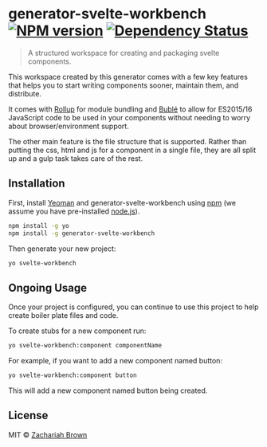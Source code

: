 # generator-svelte-workbench [![NPM version][npm-image]][npm-url] [![Dependency Status][daviddm-image]][daviddm-url]
> A structured workspace for creating and packaging svelte components.

This workspace created by this generator comes with a few key features that helps you to start writing components sooner, maintain them, and distribute.  

It comes with [Rollup](https://github.com/rollup/rollup) for module bundling and [Bublé](https://www.npmjs.com/package/buble) to allow for ES2015/16 JavaScript code to be used in your components without needing to worry about browser/environment support.  

The other main feature is the file structure that is supported. Rather than putting the css, html and js for a component in a single file, they are all split up and a gulp task takes care of the rest.  


## Installation

First, install [Yeoman](http://yeoman.io) and generator-svelte-workbench using [npm](https://www.npmjs.com/) (we assume you have pre-installed [node.js](https://nodejs.org/)).

```bash
npm install -g yo
npm install -g generator-svelte-workbench
```

Then generate your new project:

```bash
yo svelte-workbench
```

## Ongoing Usage

Once your project is configured, you can continue to use this project to help create boiler plate files and code.

To create stubs for a new component run:

```bash
yo svelte-workbench:component componentName
```

For example, if you want to add a new component named button:

```bash
yo svelte-workbench:component button
```

This will add a new component named button being created.

## License

MIT © [Zachariah Brown](zachariahwbrown.com)


[npm-image]: https://badge.fury.io/js/generator-svelte-workbench.svg
[npm-url]: https://npmjs.org/package/generator-svelte-workbench
[travis-image]: https://travis-ci.org/ZacBrownBand/generator-svelte-workbench.svg?branch=master
[travis-url]: https://travis-ci.org/ZacBrownBand/generator-svelte-workbench
[daviddm-image]: https://david-dm.org/ZacBrownBand/generator-svelte-workbench.svg?theme=shields.io
[daviddm-url]: https://david-dm.org/ZacBrownBand/generator-svelte-workbench

